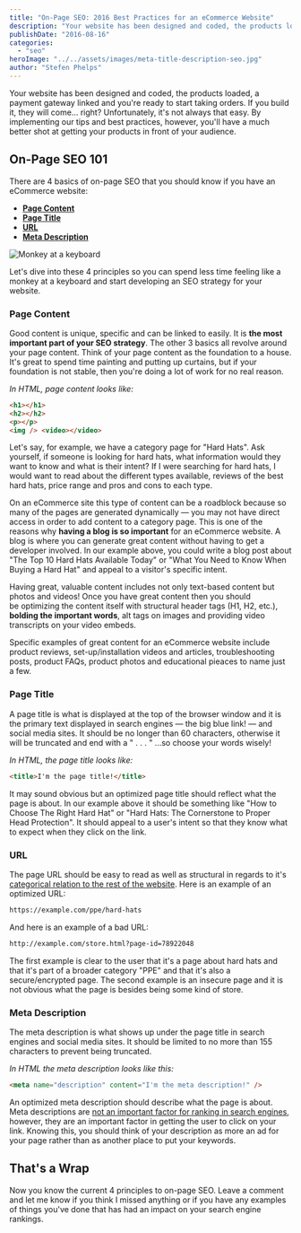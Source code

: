 ```yaml
---
title: "On-Page SEO: 2016 Best Practices for an eCommerce Website"
description: "Your website has been designed and coded, the products loaded, a payment gateway linked and you're ready to start taking orders. If you build it, they will come... right? Unfortunately, it's not always that easy"
publishDate: "2016-08-16"
categories:
  - "seo"
heroImage: "../../assets/images/meta-title-description-seo.jpg"
author: "Stefen Phelps"
---
```


Your website has been designed and coded, the products loaded, a payment gateway linked and you're ready to start taking orders. If you build it, they will come... right? Unfortunately, it's not always that easy. By implementing our tips and best practices, however, you'll have a much better shot at getting your products in front of your audience.

## On-Page SEO 101

There are 4 basics of on-page SEO that you should know if you have an eCommerce website:

- **[Page Content](#page-content)**
- **[Page Title](#page-title)**
- **[URL](#url)**
- **[Meta Description](#meta-description)**

![Monkey at a keyboard](../../assets/images/banging-keyboard-monkey.gif "Monkey at a keyboard")

Let's dive into these 4 principles so you can spend less time feeling like a monkey at a keyboard and start developing an SEO strategy for your website.

### Page Content

Good content is unique, specific and can be linked to easily. It is **the most important part of your SEO strategy**. The other 3 basics all revolve around your page content. Think of your page content as the foundation to a house. It's great to spend time painting and putting up curtains, but if your foundation is not stable, then you're doing a lot of work for no real reason.

_In HTML, page content looks like:_

```html
<h1></h1>
<h2></h2>
<p></p>
<img /> <video></video>
```

Let's say, for example, we have a category page for "Hard Hats". Ask yourself, if someone is looking for hard hats, what information would they want to know and what is their intent? If I were searching for hard hats, I would want to read about the different types available, reviews of the best hard hats, price range and pros and cons to each type.

On an eCommerce site this type of content can be a roadblock because so many of the pages are generated dynamically — you may not have direct access in order to add content to a category page. This is one of the reasons why **having a blog is so important** for an eCommerce website. A blog is where you can generate great content without having to get a developer involved. In our example above, you could write a blog post about "The Top 10 Hard Hats Available Today" or "What You Need to Know When Buying a Hard Hat" and appeal to a visitor's specific intent.

Having great, valuable content includes not only text-based content but photos and videos! Once you have great content then you should be optimizing the content itself with structural header tags (H1, H2, etc.), **bolding the important words**, alt tags on images and providing video transcripts on your video embeds.

Specific examples of great content for an eCommerce website include product reviews, set-up/installation videos and articles, troubleshooting posts, product FAQs, product photos and educational pieaces to name just a few.

### Page Title

A page title is what is displayed at the top of the browser window and it is the primary text displayed in search engines — the big blue link! — and social media sites. It should be no longer than 60 characters, otherwise it will be truncated and end with a " . . . " ...so choose your words wisely!

_In HTML, the page title looks like:_

```html
<title>I'm the page title!</title>
```

It may sound obvious but an optimized page title should reflect what the page is about. In our example above it should be something like "How to Choose The Right Hard Hat" or "Hard Hats: The Cornerstone to Proper Head Protection". It should appeal to a user's intent so that they know what to expect when they click on the link.

### URL

The page URL should be easy to read as well as structural in regards to it's [categorical relation to the rest of the website](../../assets/images/website-structure-best-practices). Here is an example of an optimized URL:

```html
https://example.com/ppe/hard-hats
```

And here is an example of a bad URL:

```html
http://example.com/store.html?page-id=78922048
```

The first example is clear to the user that it's a page about hard hats and that it's part of a broader category "PPE" and that it's also a secure/encrypted page. The second example is an insecure page and it is not obvious what the page is besides being some kind of store.

### Meta Description

The meta description is what shows up under the page title in search engines and social media sites. It should be limited to no more than 155 characters to prevent being truncated.

_In HTML the meta description looks like this:_

```html
<meta name="description" content="I'm the meta description!" />
```

An optimized meta description should describe what the page is about. Meta descriptions are [not an important factor for ranking in search engines](https://webmasters.googleblog.com/2009/09/google-does-not-use-keywords-meta-tag.html), however, they are an important factor in getting the user to click on your link. Knowing this, you should think of your description as more an ad for your page rather than as another place to put your keywords.

## That's a Wrap

Now you know the current 4 principles to on-page SEO. Leave a comment and let me know if you think I missed anything or if you have any examples of things you've done that has had an impact on your search engine rankings.
